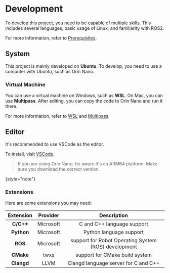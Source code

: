 # Development

To develop this project, you need to be capable of multiple skills.
This includes several languages, basic usage of Linux, and familiarity with ROS2.

For more information, refer to [Prerequisites](prerequisites.md).

## System

This project is mainly developed on **Ubuntu**.
To develop, you need to use a computer with Ubuntu, such as Orin Nano.

### Virtual Machine

You can use a virtual machine on Windows, such as **WSL**.
On Mac, you can use **Multipass**.
After editing, you can copy the code to Orin Nano and run it there.

For more information, refer to [WSL](wsl.md) and [Multipass](multipass.md).

## Editor

It's recommended to use VSCode as the editor.

To install, visit [VSCode](https://code.visualstudio.com/#alt-downloads).

> If you are using Orin Nano, be aware it's an ARM64 platform.
> Make sure you download the correct version.
>
{style="note"}

### Extensions

Here are some extensions you may need:

| Extension  | Provider  |                     Description                      |
|:----------:|:---------:|:----------------------------------------------------:|
| **C/C++**  | Microsoft |              C and C++ language support              |
| **Python** | Microsoft |               Python language support                |
|  **ROS**   | Microsoft | support for Robot Operating System (ROS) development |
| **CMake**  |   twxs    |            support for CMake build system            |
| **Clangd** |   LLVM    |         Clangd language server for C and C++         |